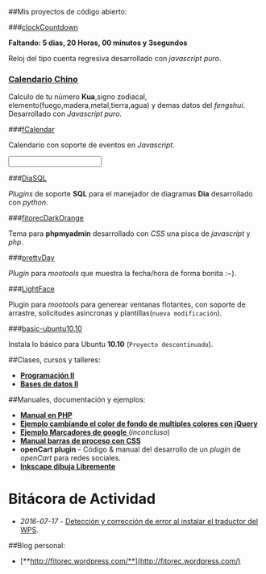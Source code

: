 ##Mis proyectos de código abierto:
 
###[clockCountdown](http://fitorec.github.com/clockCountdown.js/)

**Faltando: 5 dias, 20  Horas, 00 minutos y 3segundos**

<div id='clock'></div>

Reloj del tipo cuenta regresiva desarrollado con _javascript puro_.

### [Calendario Chino](http://fitorec.github.com/proyectos/calendario_chino/)

Calculo de tu número **Kua**,signo zodiacal, elemento(fuego,madera,metal,tierra,agua) y demas datos del _fengshui_. Desarrollado con _Javascript puro_.


###[fCalendar](http://fitorec.github.com/proyectos/fCalendar/)

Calendario con soporte de eventos en _Javascript_.

<div id="miCalendarioConEventos"></div>
<input id='inputDate' >

###[DiaSQL](https://github.com/fitorec/diasql)

_Plugins_ de soporte **SQL** para el manejador de diagramas **Dia** desarrollado con _python_.

###[fitorecDarkOrange](http://fitorec.github.com/proyectos/phpmyadmin_theme_dark_orange/)

Tema para **phpmyadmin** desarrollado con _CSS_ una pisca de _javascript_ y _php_.

###[prettyDay](https://github.com/fitorec/prettydate)

_Plugin_ para _mootools_ que muestra la fecha/hora de forma bonita :¬).

###[LightFace](http://fitorec.github.com/proyectos/LightFace/)

Plugin para _mootools_ para generear ventanas flotantes, con soporte de arrastre, solicitudes asincronas y plantillas(`nueva modificación`).

###[basic-ubuntu10.10](https://github.com/fitorec/basic-ubuntu10.10)

Instala lo básico para Ubuntu **10.10** (`Proyecto descontinuado`).

##Clases, cursos y talleres:

 - [**Programación II**](./ieso/programacion_II/index.html)
 - [**Bases de datos II**](./ieso/bases_de_datos_II/index.html)


##Manuales, documentación y ejemplos:

 - [**Manual en PHP**](./manual_php/)
 - [**Ejemplo cambiando el color de fondo de multiples colores con jQuery**](./manuales/ejemplo_color_de_fondo_cambiante/)
 - [**Ejemplo Marcadores de google** ](./manuales/ejemplo_google_marcadores/) (_inconcluso_)
 - [**Manual barras de proceso con CSS**](http://fitorec.github.com/manual_css_barras_de_proceso/)
 - **openCart plugin** - Código & manual del desarrollo de un _plugin_ de _openCart_ para redes sociales.
 - [**Inkscape dibuja Libremente**](./inkscape_dibuja_libremente/)

# Bitácora de Actividad
 - _2016-07-17_ - [Detección y corrección de error al instalar el traductor del WPS](https://github.com/wps-community/wps_i18n/issues/365).

##Blog personal:

- [**http://fitorec.wordpress.com/**](http://fitorec.wordpress.com/)

